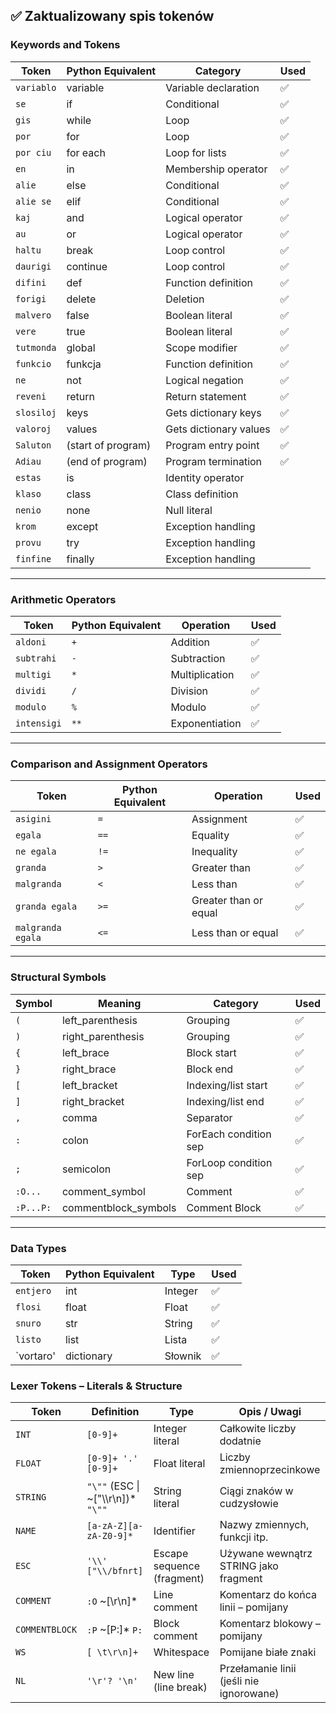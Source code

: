 ## ✅ Zaktualizowany spis tokenów

### Keywords and Tokens

| Token        | Python Equivalent  | Category               | Used |
|--------------|--------------------|------------------------|--------|
| `variablo`   | variable           | Variable declaration   | ✅     |
| `se`         | if                 | Conditional            | ✅     |
| `gis`        | while              | Loop                   | ✅     |
| `por`        | for                | Loop                   | ✅     |
| `por ciu`    | for each           | Loop for lists         | ✅     |
| `en`         | in                 | Membership operator    | ✅     |
| `alie`       | else               | Conditional            | ✅     |
| `alie se`    | elif               | Conditional            | ✅     |
| `kaj`        | and                | Logical operator       | ✅     |
| `au`         | or                 | Logical operator       | ✅     |
| `haltu`      | break              | Loop control           | ✅     |
| `daurigi`    | continue           | Loop control           | ✅     |
| `difini`     | def                | Function definition    | ✅     |
| `forigi`     | delete             | Deletion               | ✅     |
| `malvero`    | false              | Boolean literal        | ✅     |
| `vere`       | true               | Boolean literal        | ✅     |
| `tutmonda`   | global             | Scope modifier         | ✅     |
| `funkcio`    | funkcja            | Function definition    | ✅     |
| `ne`         | not                | Logical negation       | ✅     |
| `reveni`     | return             | Return statement       | ✅     |
| `slosiloj`   | keys               | Gets dictionary keys   | ✅     |
| `valoroj`    | values             | Gets dictionary values | ✅     |
| `Saluton`    | (start of program) | Program entry point    | ✅     |
| `Adiau`      | (end of program)   | Program termination    | ✅     |
| `estas`      | is                 | Identity operator      |        |
| `klaso`      | class              | Class definition       |        |
| `nenio`      | none               | Null literal           |        |
| `krom`       | except             | Exception handling     |        |
| `provu`      | try                | Exception handling     |        |
| `finfine`    | finally            | Exception handling     |        |

---

### Arithmetic Operators

| Token        | Python Equivalent | Operation         | Used |
|--------------|-------------------|-------------------|--------|
| `aldoni`     | `+`               | Addition          | ✅     |
| `subtrahi`   | `-`               | Subtraction       | ✅     |
| `multigi`    | `*`               | Multiplication    | ✅     |
| `dividi`     | `/`               | Division          | ✅     |
| `modulo`     | `%`               | Modulo            | ✅     |
| `intensigi`  | `**`              | Exponentiation    | ✅     |

---

### Comparison and Assignment Operators

| Token              | Python Equivalent | Operation              | Used |
|--------------------|-------------------|------------------------|--------|
| `asigini`          | `=`               | Assignment             | ✅     |
| `egala`            | `==`              | Equality               | ✅     |
| `ne egala`         | `!=`              | Inequality             | ✅     |
| `granda`           | `>`               | Greater than           | ✅     |
| `malgranda`        | `<`               | Less than              | ✅     |
| `granda egala`     | `>=`              | Greater than or equal  | ✅     |
| `malgranda egala`  | `<=`              | Less than or equal     | ✅     |

---

### Structural Symbols

| Symbol   | Meaning              | Category               | Used |
|----------|----------------------|------------------------|--------|
| `(`      | left_parenthesis     | Grouping               | ✅     |
| `)`      | right_parenthesis    | Grouping               | ✅     |
| `{`      | left_brace           | Block start            | ✅     |
| `}`      | right_brace          | Block end              | ✅     |
| `[`      | left_bracket         | Indexing/list start    | ✅     |
| `]`      | right_bracket        | Indexing/list end      | ✅     |
| `,`      | comma                | Separator              | ✅     |
| `:`      | colon                | ForEach condition sep  | ✅     |
| `;`      | semicolon            | ForLoop condition sep  | ✅     |
| `:O...`  | comment_symbol       | Comment                | ✅     |
| `:P...P:`| commentblock_symbols | Comment Block          | ✅     |

---

### Data Types

| Token     | Python Equivalent | Type        | Used |
|-----------|-------------------|-------------|--------|
| `entjero` | int               | Integer     | ✅     |
| `flosi`   | float             | Float       | ✅     |
| `snuro`   | str               | String      | ✅     |
| `listo`   | list              | Lista       | ✅     |
| `vortaro' | dictionary        | Słownik     | ✅     |

### Lexer Tokens – Literals & Structure

| Token          | Definition                           | Type                      | Opis / Uwagi                            |
|----------------|--------------------------------------|---------------------------|-----------------------------------------|
| `INT`          | `[0-9]+`                             | Integer literal           | Całkowite liczby dodatnie               |
| `FLOAT`        | `[0-9]+ '.' [0-9]+`                  | Float literal             | Liczby zmiennoprzecinkowe               |
| `STRING`       | `"\""` (ESC \| ~["\\\r\n])* `"\""`   | String literal            | Ciągi znaków w cudzysłowie              |
| `NAME`         | `[a-zA-Z][a-zA-Z0-9]*`               | Identifier                | Nazwy zmiennych, funkcji itp.           |
| `ESC`          | `'\\' ["\\/bfnrt]`                   | Escape sequence (fragment)| Używane wewnątrz STRING jako fragment   |
| `COMMENT`      | `:O` ~[\r\n]*                        | Line comment              | Komentarz do końca linii – pomijany     |
| `COMMENTBLOCK` | `:P` ~[P:]* `P:`                     | Block comment             | Komentarz blokowy – pomijany            |
| `WS`           | `[ \t\r\n]+`                         | Whitespace                | Pomijane białe znaki                    |
| `NL`           | `'\r'? '\n'`                         | New line (line break)     | Przełamanie linii (jeśli nie ignorowane)|
